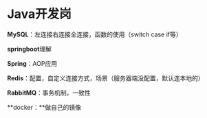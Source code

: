 # Java开发岗

**MySQL**：左连接右连接全连接，函数的使用（switch case if等）

**springboot**理解

**Spring**：AOP应用

**Redis**：配置，自定义连接方式，场景（服务器端没配置，默认连本地的）

**RabbitMQ**：事务机制，一致性

**docker：**做自己的镜像

